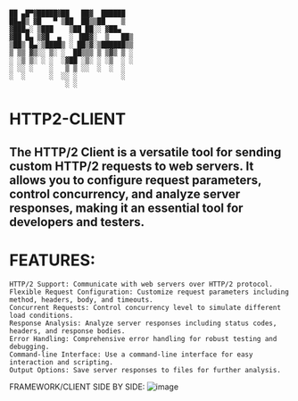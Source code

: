 
```

██ ▄█▀▓█████▓██   ██▓  ██████ 
██▄█▒ ▓█   ▀ ▒██  ██▒▒██    ▒  
▓███▄░ ▒███    ▒██ ██░░ ▓██▄   
▓██ █▄ ▒▓█  ▄  ░ ▐██▓░  ▒   ██▒
▒██▒ █▄░▒████▒ ░ ██▒▓░▒██████▒▒
▒ ▒▒ ▓▒░░ ▒░ ░  ██▒▒▒ ▒ ▒▓▒ ▒ ░
░ ░▒ ▒░ ░ ░  ░▓██ ░▒░ ░ ░▒  ░ ░
░ ░░ ░    ░   ▒ ▒ ░░  ░  ░  ░  
░  ░      ░  ░░ ░           ░  
              ░ ░ 
```

# HTTP2-CLIENT


## The HTTP/2 Client is a versatile tool for sending custom HTTP/2 requests to web servers. It allows you to configure request parameters, control concurrency, and analyze server responses, making it an essential tool for developers and testers.


#  FEATURES:

```
HTTP/2 Support: Communicate with web servers over HTTP/2 protocol.
Flexible Request Configuration: Customize request parameters including method, headers, body, and timeouts.
Concurrent Requests: Control concurrency level to simulate different load conditions.
Response Analysis: Analyze server responses including status codes, headers, and response bodies.
Error Handling: Comprehensive error handling for robust testing and debugging.
Command-line Interface: Use a command-line interface for easy interaction and scripting.
Output Options: Save server responses to files for further analysis.
```


FRAMEWORK/CLIENT SIDE BY SIDE:
![image](https://github.com/vVv-Keys/HTTP2-CLIENT/assets/49612041/c79579bb-6cb7-43ee-8569-12f5a70a947f)
